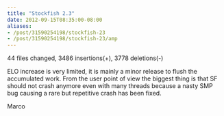 ```yaml
---
title: "Stockfish 2.3"
date: 2012-09-15T08:35:00-08:00
aliases:
- /post/31590254198/stockfish-23
- /post/31590254198/stockfish-23/amp
---
```


44 files changed, 3486 insertions(+), 3778 deletions(-)

ELO increase is very limited, it is mainly a minor release to flush the
accumulated work. From the user point of view the biggest thing is that
SF should not crash anymore even with many threads because a nasty SMP
bug causing a rare but repetitive crash has been fixed.

Marco
